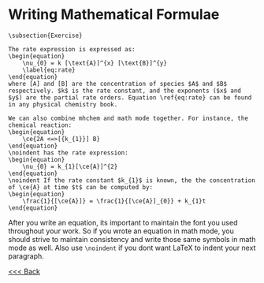# Writing Mathematical Formulae

```
\subsection{Exercise}

The rate expression is expressed as:
\begin{equation}
    \nu_{0} = k [\text{A}]^{x} [\text{B}]^{y}
    \label{eq:rate}
\end{equation}
where [A] and [B] are the concentration of species $A$ and $B$ respectively. $k$ is the rate constant, and the exponents ($x$ and $y$) are the partial rate orders. Equation \ref{eq:rate} can be found in any physical chemistry book.

We can also combine mhchem and math mode together. For instance, the chemical reaction:
\begin{equation}
    \ce{2A <=>[{k_{1}}] B}
\end{equation}
\noindent has the rate expression:
\begin{equation}
    \nu_{0} = k_{1}[\ce{A}]^{2}
\end{equation}
\noindent If the rate constant $k_{1}$ is known, the the concentration of \ce{A} at time $t$ can be computed by:
\begin{equation}
    \frac{1}{[\ce{A}]} = \frac{1}{[\ce{A}]_{0}} + k_{1}t
\end{equation}
```

After you write an equation, its important to maintain the font you used throughout your work. So if you wrote an equation in math mode, you should strive to maintain consistency and write those same symbols in math mode as well. Also use `\noindent` if you dont want LaTeX to indent your next paragraph.

[<<< Back](math.md)
